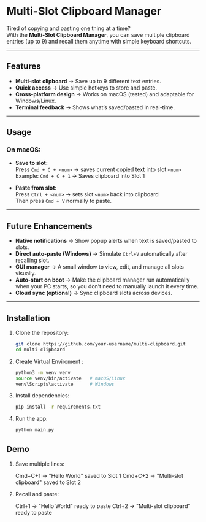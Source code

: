 # Multi-Slot Clipboard Manager

Tired of copying and pasting one thing at a time?  
With the **Multi-Slot Clipboard Manager**, you can save multiple clipboard entries (up to 9) and recall them anytime with simple keyboard shortcuts. 

---

##  Features
-  **Multi-slot clipboard** → Save up to 9 different text entries.  
-  **Quick access** → Use simple hotkeys to store and paste.  
-  **Cross-platform design** → Works on macOS (tested) and adaptable for Windows/Linux.  
-  **Terminal feedback** → Shows what’s saved/pasted in real-time.  

---

##  Usage
### On macOS:
- **Save to slot:**  
  Press `Cmd + C + <num>` → saves current copied text into slot `<num>`  
  Example: `Cmd + C + 1` → Saves clipboard into Slot 1  

- **Paste from slot:**  
  Press `Ctrl + <num>` → sets slot `<num>` back into clipboard  
  Then press `Cmd + V` normally to paste.  

---

##  Future Enhancements
-  **Native notifications** → Show popup alerts when text is saved/pasted to slots.  
-  **Direct auto-paste (Windows)** → Simulate `Ctrl+V` automatically after recalling slot.  
-  **GUI manager** → A small window to view, edit, and manage all slots visually.  
-  **Auto-start on boot** → Make the clipboard manager run automatically when your PC starts, so you don’t need to manually launch it every time.  
-  **Cloud sync (optional)** → Sync clipboard slots across devices.
  
  ---
## Installation

1. Clone the repository:
   ```bash
   git clone https://github.com/your-username/multi-clipboard.git
   cd multi-clipboard


2. Create Virtual Enviroment :
   ```bash
   python3 -m venv venv
   source venv/bin/activate   # macOS/Linux
   venv\Scripts\activate      # Windows

3. Install dependencies:
   ```bash
   pip install -r requirements.txt
   
4. Run the app:
   ```bash
   python main.py

##  Demo

1. Save multiple lines:
   
    Cmd+C+1 → "Hello World" saved to Slot 1
    Cmd+C+2 → "Multi-slot clipboard" saved to Slot 2

2. Recall and paste:
   
   Ctrl+1 → "Hello World" ready to paste
   Ctrl+2 → "Multi-slot clipboard" ready to paste

